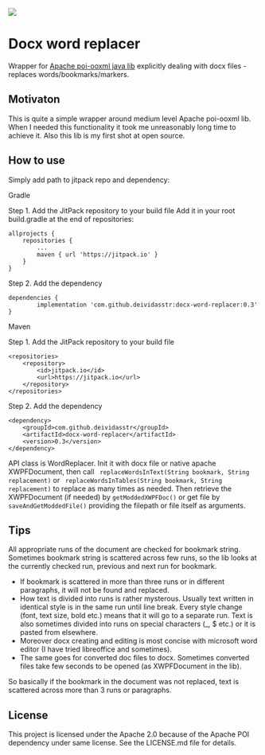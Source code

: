 [![](https://jitpack.io/v/deividasstr/docx-word-replacer.svg)](https://jitpack.io/#deividasstr/docx-word-replacer)
# Docx word replacer 
Wrapper for [Apache poi-ooxml java lib][1] explicitly dealing with docx files - replaces words/bookmarks/markers.
## Motivaton
This is quite a simple wrapper around medium level Apache poi-ooxml lib. When I needed this functionality it took me unreasonably long time to achieve it. Also this lib is my first shot at open source.
## How to use
Simply add path to jitpack repo and dependency:

Gradle

Step 1. Add the JitPack repository to your build file
Add it in your root build.gradle at the end of repositories:

	allprojects {
		repositories {
			...
			maven { url 'https://jitpack.io' }
		}
	}
Step 2. Add the dependency

	dependencies {
	        implementation 'com.github.deividasstr:docx-word-replacer:0.3'
	}

Maven 

Step 1. Add the JitPack repository to your build file

	<repositories>
		<repository>
		    <id>jitpack.io</id>
		    <url>https://jitpack.io</url>
		</repository>
	</repositories>
Step 2. Add the dependency

	<dependency>
	    <groupId>com.github.deividasstr</groupId>
	    <artifactId>docx-word-replacer</artifactId>
	    <version>0.3</version>
	</dependency>



API class is WordReplacer. Init it with docx file or native apache XWPFDocument, then call ```
replaceWordsInText(String bookmark, String replacement)```
 or ```
replaceWordsInTables(String bookmark, String replacement)```
to replace as many times as needed.
Then retrieve the XWPFDocument (if needed) by ```getModdedXWPFDoc()``` or get file by ```saveAndGetModdedFile()``` providing the filepath or file itself as arguments.
## Tips
All appropriate runs of the document are checked for bookmark string. Sometimes bookmark string is scattered across few runs, so the lib looks at the currently checked run, previous and next run for bookmark. 
* If bookmark is scattered in more than three runs or in different paragraphs, it will not be found and replaced.
* How text is divided into runs is rather mysterous. Usually text written in identical style is in the same run until line break.
Every style change (font, text size, bold etc.) means that it will go to a separate run. Text is also sometimes divided into runs on special characters (_, $ etc.) or it is pasted from elsewhere.
* Moreover docx creating and editing is most concise with microsoft word editor (I have tried libreoffice and sometimes).
* The same goes for converted doc files to docx. Sometimes converted files take few seconds to be opened (as XWPFDocument in the lib).

So basically if the bookmark in the document was not replaced, text is scattered across more than 3 runs or paragraphs.
## License
This project is licensed under the Apache 2.0 because of the Apache POI dependency under same license. See the LICENSE.md file for details.

[1]: https://poi.apache.org/document/index.html
